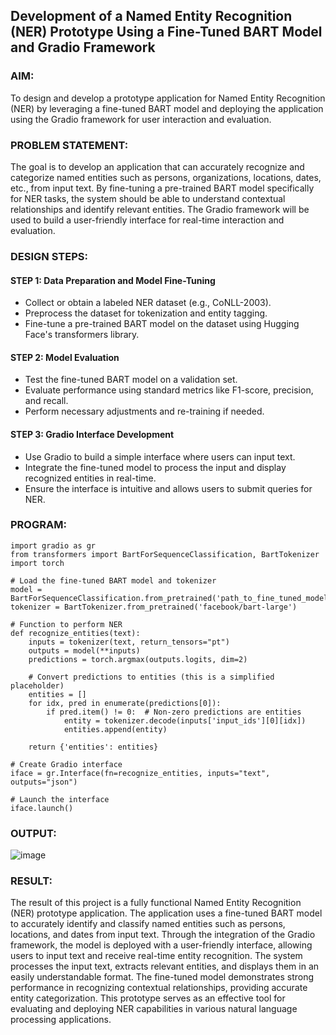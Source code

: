 ## Development of a Named Entity Recognition (NER) Prototype Using a Fine-Tuned BART Model and Gradio Framework

### AIM:
To design and develop a prototype application for Named Entity Recognition (NER) by leveraging a fine-tuned BART model and deploying the application using the Gradio framework for user interaction and evaluation.

### PROBLEM STATEMENT:
The goal is to develop an application that can accurately recognize and categorize named entities such as persons, organizations, locations, dates, etc., from input text. By fine-tuning a pre-trained BART model specifically for NER tasks, the system should be able to understand contextual relationships and identify relevant entities. The Gradio framework will be used to build a user-friendly interface for real-time interaction and evaluation.
### DESIGN STEPS:

#### STEP 1: Data Preparation and Model Fine-Tuning
+ Collect or obtain a labeled NER dataset (e.g., CoNLL-2003).
+ Preprocess the dataset for tokenization and entity tagging.
+ Fine-tune a pre-trained BART model on the dataset using Hugging Face's transformers library.
#### STEP 2: Model Evaluation
+ Test the fine-tuned BART model on a validation set.
+ Evaluate performance using standard metrics like F1-score, precision, and recall.
+ Perform necessary adjustments and re-training if needed.
#### STEP 3: Gradio Interface Development
+ Use Gradio to build a simple interface where users can input text.
+ Integrate the fine-tuned model to process the input and display recognized entities in real-time.
+ Ensure the interface is intuitive and allows users to submit queries for NER.

### PROGRAM:
```
import gradio as gr
from transformers import BartForSequenceClassification, BartTokenizer
import torch

# Load the fine-tuned BART model and tokenizer
model = BartForSequenceClassification.from_pretrained('path_to_fine_tuned_model')
tokenizer = BartTokenizer.from_pretrained('facebook/bart-large')

# Function to perform NER
def recognize_entities(text):
    inputs = tokenizer(text, return_tensors="pt")
    outputs = model(**inputs)
    predictions = torch.argmax(outputs.logits, dim=2)
    
    # Convert predictions to entities (this is a simplified placeholder)
    entities = []
    for idx, pred in enumerate(predictions[0]):
        if pred.item() != 0:  # Non-zero predictions are entities
            entity = tokenizer.decode(inputs['input_ids'][0][idx])
            entities.append(entity)
    
    return {'entities': entities}

# Create Gradio interface
iface = gr.Interface(fn=recognize_entities, inputs="text", outputs="json")

# Launch the interface
iface.launch()
```
### OUTPUT:
![image](https://github.com/user-attachments/assets/670dbc8b-4910-4d5f-9878-8f735a32d870)

### RESULT:
The result of this project is a fully functional Named Entity Recognition (NER) prototype application. The application uses a fine-tuned BART model to accurately identify and classify named entities such as persons, locations, and dates from input text. Through the integration of the Gradio framework, the model is deployed with a user-friendly interface, allowing users to input text and receive real-time entity recognition. The system processes the input text, extracts relevant entities, and displays them in an easily understandable format. The fine-tuned model demonstrates strong performance in recognizing contextual relationships, providing accurate entity categorization. This prototype serves as an effective tool for evaluating and deploying NER capabilities in various natural language processing applications.






